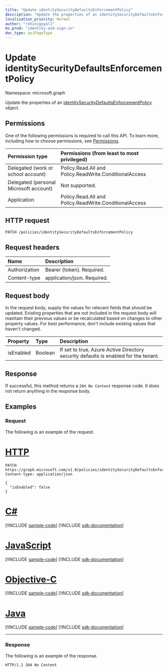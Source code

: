 ```yaml
---
title: "Update identitySecurityDefaultsEnforcementPolicy"
description: "Update the properties of an identitySecurityDefaultsEnforcementPolicy object."
localization_priority: Normal
author: "rohinigoyal1"
ms.prod: "identity-and-sign-in"
doc_type: apiPageType
---
```


# Update identitySecurityDefaultsEnforcementPolicy

Namespace: microsoft.graph

Update the properties of an [identitySecurityDefaultsEnforcementPolicy](../resources/identitysecuritydefaultsenforcementpolicy.md) object.

## Permissions

One of the following permissions is required to call this API. To learn more, including how to choose permissions, see [Permissions](/graph/permissions-reference).

| Permission type                        | Permissions (from least to most privileged) |
|:---------------------------------------|:--------------------------------------------|
| Delegated (work or school account)     | Policy.Read.All and Policy.ReadWrite.ConditionalAccess |
| Delegated (personal Microsoft account) | Not supported. |
| Application                            | Policy.Read.All and Policy.ReadWrite.ConditionalAccess |

## HTTP request

<!-- { "blockType": "ignored" } -->

```http
PATCH /policies/identitySecurityDefaultsEnforcementPolicy
```

## Request headers

| Name       | Description|
|:-----------|:-----------|
| Authorization | Bearer {token}. Required. |
| Content-type | application/json. Required. |

## Request body

In the request body, supply the values for relevant fields that should be updated. Existing properties that are not included in the request body will maintain their previous values or be recalculated based on changes to other property values. For best performance, don't include existing values that haven't changed.

| Property     | Type        | Description |
|:-------------|:------------|:------------|
|isEnabled|Boolean|If set to true, Azure Active Directory security defaults is enabled for the tenant.|

## Response

If successful, this method returns a `204 No Content` response code. It does not return anything in the response body.

## Examples

### Request

The following is an example of the request.


# [HTTP](#tab/http)
<!-- {
  "blockType": "request",
  "name": "update_identitysecuritydefaultsenforcementpolicy"
}-->

```http
PATCH https://graph.microsoft.com/v1.0/policies/identitySecurityDefaultsEnforcementPolicy
Content-type: application/json

{
  "isEnabled": false
}
```
# [C#](#tab/csharp)
[!INCLUDE [sample-code](../includes/snippets/csharp/update-identitysecuritydefaultsenforcementpolicy-csharp-snippets.md)]
[!INCLUDE [sdk-documentation](../includes/snippets/snippets-sdk-documentation-link.md)]

# [JavaScript](#tab/javascript)
[!INCLUDE [sample-code](../includes/snippets/javascript/update-identitysecuritydefaultsenforcementpolicy-javascript-snippets.md)]
[!INCLUDE [sdk-documentation](../includes/snippets/snippets-sdk-documentation-link.md)]

# [Objective-C](#tab/objc)
[!INCLUDE [sample-code](../includes/snippets/objc/update-identitysecuritydefaultsenforcementpolicy-objc-snippets.md)]
[!INCLUDE [sdk-documentation](../includes/snippets/snippets-sdk-documentation-link.md)]

# [Java](#tab/java)
[!INCLUDE [sample-code](../includes/snippets/java/update-identitysecuritydefaultsenforcementpolicy-java-snippets.md)]
[!INCLUDE [sdk-documentation](../includes/snippets/snippets-sdk-documentation-link.md)]

---


### Response

The following is an example of the response.

<!-- {
  "blockType": "response"
} -->

```http
HTTP/1.1 204 No Content
```

<!-- uuid: 16cd6b66-4b1a-43a1-adaf-3a886856ed98
2019-02-04 14:57:30 UTC -->
<!-- {
  "type": "#page.annotation",
  "description": "Update identitysecuritydefaultsenforcementpolicy",
  "keywords": "",
  "section": "documentation",
  "tocPath": ""
}-->


